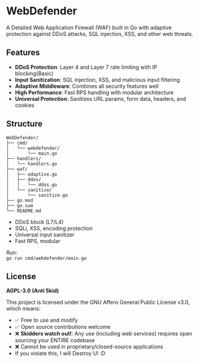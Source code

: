 # WebDefender

A Detailed Web Application Firewall (WAF) built in Go with adaptive protection against DDoS attacks, SQL injection, XSS, and other web threats.

## Features

- **DDoS Protection**: Layer 4 and Layer 7 rate limiting with IP blocking(Basic)
- **Input Sanitization**: SQL injection, XSS, and malicious input filtering  
- **Adaptive Middleware**: Combines all security features well
- **High Performance**: Fast RPS handling with modular architecture
- **Universal Protection**: Sanitizes URL params, form data, headers, and cookies

## Structure

```
WebDefender/
├── cmd/
│   └── webdefender/
│       └── main.go
├── handlers/
│   └── handlers.go
├── waf/
│   ├── adaptive.go
│   ├── ddos/
│   │   └── ddos.go
│   └── sanitize/
│       └── sanitize.go
├── go.mod
├── go.sum
└── README.md
```

- DDoS block (L7/L4)
- SQLi, XSS, encoding protection
- Universal input sanitizer
- Fast RPS, modular

Run:  
`go run cmd/webdefender/main.go`

## License

**AGPL-3.0 (Anti Skid)**

This project is licensed under the GNU Affero General Public License v3.0, which means:

- ✅ Free to use and modify
- ✅ Open source contributions welcome  
- ❌ **Skidders watch out!**: Any use (including web services) requires open sourcing your ENTIRE codebase
- ❌ Cannot be used in proprietary/closed-source applications
- If you violate this, I will Destroy U! :D
